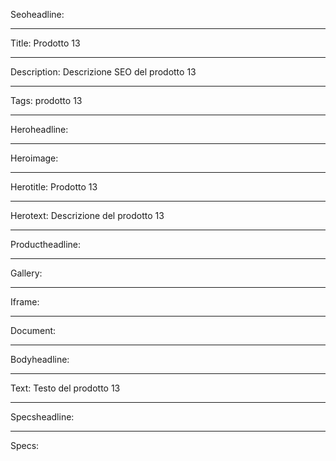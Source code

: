 Seoheadline:

----

Title: Prodotto 13

----

Description: Descrizione SEO del prodotto 13

----

Tags: prodotto 13

----

Heroheadline:

----

Heroimage:

----

Herotitle: Prodotto 13

----

Herotext: Descrizione del prodotto 13

----

Productheadline:

----

Gallery:

----

Iframe:

----

Document:

----

Bodyheadline:

----

Text: Testo del prodotto 13

----

Specsheadline:

----

Specs:

